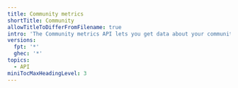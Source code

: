 ```yaml
---
title: Community metrics
shortTitle: Community
allowTitleToDifferFromFilename: true
intro: 'The Community metrics API lets you get data about your community profile.'
versions:
  fpt: '*'
  ghec: '*'
topics:
  - API
miniTocMaxHeadingLevel: 3
---
```

